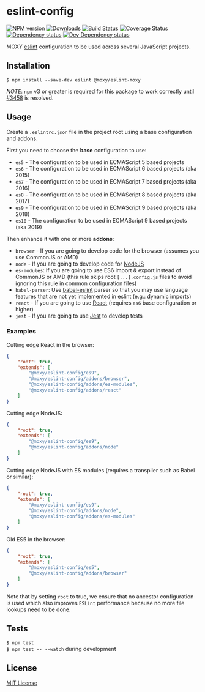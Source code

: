 # eslint-config

[![NPM version][npm-image]][npm-url] [![Downloads][downloads-image]][npm-url] [![Build Status][travis-image]][travis-url] [![Coverage Status][codecov-image]][codecov-url] [![Dependency status][david-dm-image]][david-dm-url] [![Dev Dependency status][david-dm-dev-image]][david-dm-dev-url]

[npm-url]:https://npmjs.org/package/@moxy/eslint-config
[npm-image]:http://img.shields.io/npm/v/@moxy/eslint-config.svg
[downloads-image]:http://img.shields.io/npm/dm/@moxy/eslint-config.svg
[travis-url]:https://travis-ci.org/moxystudio/eslint-config
[travis-image]:http://img.shields.io/travis/moxystudio/eslint-config/master.svg
[codecov-url]:https://codecov.io/gh/moxystudio/eslint-config
[codecov-image]:https://img.shields.io/codecov/c/github/moxystudio/eslint-config/master.svg
[david-dm-url]:https://david-dm.org/moxystudio/eslint-config
[david-dm-image]:https://img.shields.io/david/moxystudio/eslint-config.svg
[david-dm-dev-url]:https://david-dm.org/moxystudio/eslint-config?type=dev
[david-dm-dev-image]:https://img.shields.io/david/dev/moxystudio/eslint-config.svg

MOXY [eslint](http://eslint.org/) configuration to be used across several JavaScript projects.


## Installation

`$ npm install --save-dev eslint @moxy/eslint-moxy`

*NOTE*: `npm` v3 or greater is required for this package to work correctly until [#3458](https://github.com/eslint/eslint/issues/3458) is resolved.


## Usage

Create a `.eslintrc.json` file in the project root using a base configuration and addons.

First you need to choose the **base** configuration to use:

- `es5` - The configuration to be used in ECMAScript 5 based projects
- `es6` - The configuration to be used in ECMAScript 6 based projects (aka 2015)
- `es7` - The configuration to be used in ECMAScript 7 based projects (aka 2016)
- `es8` - The configuration to be used in ECMAScript 8 based projects (aka 2017)
- `es9` - The configuration to be used in ECMAScript 9 based projects (aka 2018)
- `es10` - The configuration to be used in ECMAScript 9 based projects (aka 2019)

Then enhance it with one or more **addons**:

- `browser` - If you are going to develop code for the browser (assumes you use CommonJS or AMD)
- `node` - If you are going to develop code for [NodeJS](nodejs.org)
- `es-modules`: If you are going to use ES6 import & export instead of CommonJS or AMD (this rule skips root `[...].config.js` files to avoid ignoring this rule in common configuration files)
- `babel-parser`: Use [babel-eslint](https://github.com/babel/babel-eslint) parser so that you may use language features that are not yet implemented in eslint (e.g.: dynamic imports)
- `react` - If you are going to use [React](https://reactjs.org/) (requires `es6` base configuration or higher)
- `jest` - If you are going to use [Jest](https://facebook.github.io/jest/) to develop tests


### Examples

Cutting edge React in the browser:

```json
{
    "root": true,
    "extends": [
        "@moxy/eslint-config/es9",
        "@moxy/eslint-config/addons/browser",
        "@moxy/eslint-config/addons/es-modules",
        "@moxy/eslint-config/addons/react"
    ]
}
```

Cutting edge NodeJS:

```json
{
    "root": true,
    "extends": [
        "@moxy/eslint-config/es9",
        "@moxy/eslint-config/addons/node"
    ]
}
```

Cutting edge NodeJS with ES modules (requires a transpiler such as Babel or similar):

```json
{
    "root": true,
    "extends": [
        "@moxy/eslint-config/es9",
        "@moxy/eslint-config/addons/node",
        "@moxy/eslint-config/addons/es-modules"
    ]
}
```

Old ES5 in the browser:

```json
{
    "root": true,
    "extends": [
        "@moxy/eslint-config/es5",
        "@moxy/eslint-config/addons/browser"
    ]
}
```

Note that by setting `root` to true, we ensure that no ancestor configuration is used which also improves `ESLint` performance because no more file lookups need to be done.


## Tests

`$ npm test`   
`$ npm test -- --watch` during development


## License

[MIT License](http://opensource.org/licenses/MIT)
